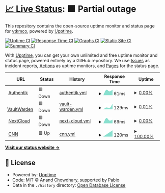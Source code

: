 # [📈 Live Status](https://vtkmco.github.io/git_uptime): <!--live status--> **🟧 Partial outage**

This repository contains the open-source uptime monitor and status page for [vtkmco](https://vtkmco.github.io/git_uptime), powered by [Upptime](https://github.com/upptime/upptime).

[![Uptime CI](https://github.com/vtkmco/git_uptime/workflows/Uptime%20CI/badge.svg)](https://github.com/vtkmco/git_uptime/actions?query=workflow%3A%22Uptime+CI%22)
[![Response Time CI](https://github.com/vtkmco/git_uptime/workflows/Response%20Time%20CI/badge.svg)](https://github.com/vtkmco/git_uptime/actions?query=workflow%3A%22Response+Time+CI%22)
[![Graphs CI](https://github.com/vtkmco/git_uptime/workflows/Graphs%20CI/badge.svg)](https://github.com/vtkmco/git_uptime/actions?query=workflow%3A%22Graphs+CI%22)
[![Static Site CI](https://github.com/vtkmco/git_uptime/workflows/Static%20Site%20CI/badge.svg)](https://github.com/vtkmco/git_uptime/actions?query=workflow%3A%22Static+Site+CI%22)
[![Summary CI](https://github.com/vtkmco/git_uptime/workflows/Summary%20CI/badge.svg)](https://github.com/vtkmco/git_uptime/actions?query=workflow%3A%22Summary+CI%22)

With [Upptime](https://upptime.js.org), you can get your own unlimited and free uptime monitor and status page, powered entirely by a GitHub repository. We use [Issues](https://github.com/vtkmco/git_uptime/issues) as incident reports, [Actions](https://github.com/vtkmco/git_uptime/actions) as uptime monitors, and [Pages](https://vtkmco.github.io/git_uptime) for the status page.

<!--start: status pages-->
<!-- This summary is generated by Upptime (https://github.com/upptime/upptime) -->
<!-- Do not edit this manually, your changes will be overwritten -->
<!-- prettier-ignore -->
| URL | Status | History | Response Time | Uptime |
| --- | ------ | ------- | ------------- | ------ |
| <img alt="" src="https://icons.duckduckgo.com/ip3/auth.vtk2m.xyz.ico" height="13"> [Authentik](https://auth.vtk2m.xyz) | 🟥 Down | [authentik.yml](https://github.com/vtkmco/git_uptime/commits/HEAD/history/authentik.yml) | <details><summary><img alt="Response time graph" src="./graphs/authentik/response-time-week.png" height="20"> 61ms</summary><br><a href="https://vtkmco.github.io/git_uptime/history/authentik"><img alt="Response time 61" src="https://img.shields.io/endpoint?url=https%3A%2F%2Fraw.githubusercontent.com%2Fvtkmco%2Fgit_uptime%2FHEAD%2Fapi%2Fauthentik%2Fresponse-time.json"></a><br><a href="https://vtkmco.github.io/git_uptime/history/authentik"><img alt="24-hour response time 61" src="https://img.shields.io/endpoint?url=https%3A%2F%2Fraw.githubusercontent.com%2Fvtkmco%2Fgit_uptime%2FHEAD%2Fapi%2Fauthentik%2Fresponse-time-day.json"></a><br><a href="https://vtkmco.github.io/git_uptime/history/authentik"><img alt="7-day response time 61" src="https://img.shields.io/endpoint?url=https%3A%2F%2Fraw.githubusercontent.com%2Fvtkmco%2Fgit_uptime%2FHEAD%2Fapi%2Fauthentik%2Fresponse-time-week.json"></a><br><a href="https://vtkmco.github.io/git_uptime/history/authentik"><img alt="30-day response time 61" src="https://img.shields.io/endpoint?url=https%3A%2F%2Fraw.githubusercontent.com%2Fvtkmco%2Fgit_uptime%2FHEAD%2Fapi%2Fauthentik%2Fresponse-time-month.json"></a><br><a href="https://vtkmco.github.io/git_uptime/history/authentik"><img alt="1-year response time 61" src="https://img.shields.io/endpoint?url=https%3A%2F%2Fraw.githubusercontent.com%2Fvtkmco%2Fgit_uptime%2FHEAD%2Fapi%2Fauthentik%2Fresponse-time-year.json"></a></details> | <details><summary><a href="https://vtkmco.github.io/git_uptime/history/authentik">0.00%</a></summary><a href="https://vtkmco.github.io/git_uptime/history/authentik"><img alt="All-time uptime 0.00%" src="https://img.shields.io/endpoint?url=https%3A%2F%2Fraw.githubusercontent.com%2Fvtkmco%2Fgit_uptime%2FHEAD%2Fapi%2Fauthentik%2Fuptime.json"></a><br><a href="https://vtkmco.github.io/git_uptime/history/authentik"><img alt="24-hour uptime 0.00%" src="https://img.shields.io/endpoint?url=https%3A%2F%2Fraw.githubusercontent.com%2Fvtkmco%2Fgit_uptime%2FHEAD%2Fapi%2Fauthentik%2Fuptime-day.json"></a><br><a href="https://vtkmco.github.io/git_uptime/history/authentik"><img alt="7-day uptime 0.00%" src="https://img.shields.io/endpoint?url=https%3A%2F%2Fraw.githubusercontent.com%2Fvtkmco%2Fgit_uptime%2FHEAD%2Fapi%2Fauthentik%2Fuptime-week.json"></a><br><a href="https://vtkmco.github.io/git_uptime/history/authentik"><img alt="30-day uptime 0.00%" src="https://img.shields.io/endpoint?url=https%3A%2F%2Fraw.githubusercontent.com%2Fvtkmco%2Fgit_uptime%2FHEAD%2Fapi%2Fauthentik%2Fuptime-month.json"></a><br><a href="https://vtkmco.github.io/git_uptime/history/authentik"><img alt="1-year uptime 0.00%" src="https://img.shields.io/endpoint?url=https%3A%2F%2Fraw.githubusercontent.com%2Fvtkmco%2Fgit_uptime%2FHEAD%2Fapi%2Fauthentik%2Fuptime-year.json"></a></details>
| <img alt="" src="https://icons.duckduckgo.com/ip3/vw.vtk2m.xyz.ico" height="13"> [VaultWarden](https://vw.vtk2m.xyz) | 🟥 Down | [vault-warden.yml](https://github.com/vtkmco/git_uptime/commits/HEAD/history/vault-warden.yml) | <details><summary><img alt="Response time graph" src="./graphs/vault-warden/response-time-week.png" height="20"> 129ms</summary><br><a href="https://vtkmco.github.io/git_uptime/history/vault-warden"><img alt="Response time 129" src="https://img.shields.io/endpoint?url=https%3A%2F%2Fraw.githubusercontent.com%2Fvtkmco%2Fgit_uptime%2FHEAD%2Fapi%2Fvault-warden%2Fresponse-time.json"></a><br><a href="https://vtkmco.github.io/git_uptime/history/vault-warden"><img alt="24-hour response time 129" src="https://img.shields.io/endpoint?url=https%3A%2F%2Fraw.githubusercontent.com%2Fvtkmco%2Fgit_uptime%2FHEAD%2Fapi%2Fvault-warden%2Fresponse-time-day.json"></a><br><a href="https://vtkmco.github.io/git_uptime/history/vault-warden"><img alt="7-day response time 129" src="https://img.shields.io/endpoint?url=https%3A%2F%2Fraw.githubusercontent.com%2Fvtkmco%2Fgit_uptime%2FHEAD%2Fapi%2Fvault-warden%2Fresponse-time-week.json"></a><br><a href="https://vtkmco.github.io/git_uptime/history/vault-warden"><img alt="30-day response time 129" src="https://img.shields.io/endpoint?url=https%3A%2F%2Fraw.githubusercontent.com%2Fvtkmco%2Fgit_uptime%2FHEAD%2Fapi%2Fvault-warden%2Fresponse-time-month.json"></a><br><a href="https://vtkmco.github.io/git_uptime/history/vault-warden"><img alt="1-year response time 129" src="https://img.shields.io/endpoint?url=https%3A%2F%2Fraw.githubusercontent.com%2Fvtkmco%2Fgit_uptime%2FHEAD%2Fapi%2Fvault-warden%2Fresponse-time-year.json"></a></details> | <details><summary><a href="https://vtkmco.github.io/git_uptime/history/vault-warden">0.01%</a></summary><a href="https://vtkmco.github.io/git_uptime/history/vault-warden"><img alt="All-time uptime 0.01%" src="https://img.shields.io/endpoint?url=https%3A%2F%2Fraw.githubusercontent.com%2Fvtkmco%2Fgit_uptime%2FHEAD%2Fapi%2Fvault-warden%2Fuptime.json"></a><br><a href="https://vtkmco.github.io/git_uptime/history/vault-warden"><img alt="24-hour uptime 0.01%" src="https://img.shields.io/endpoint?url=https%3A%2F%2Fraw.githubusercontent.com%2Fvtkmco%2Fgit_uptime%2FHEAD%2Fapi%2Fvault-warden%2Fuptime-day.json"></a><br><a href="https://vtkmco.github.io/git_uptime/history/vault-warden"><img alt="7-day uptime 0.01%" src="https://img.shields.io/endpoint?url=https%3A%2F%2Fraw.githubusercontent.com%2Fvtkmco%2Fgit_uptime%2FHEAD%2Fapi%2Fvault-warden%2Fuptime-week.json"></a><br><a href="https://vtkmco.github.io/git_uptime/history/vault-warden"><img alt="30-day uptime 0.01%" src="https://img.shields.io/endpoint?url=https%3A%2F%2Fraw.githubusercontent.com%2Fvtkmco%2Fgit_uptime%2FHEAD%2Fapi%2Fvault-warden%2Fuptime-month.json"></a><br><a href="https://vtkmco.github.io/git_uptime/history/vault-warden"><img alt="1-year uptime 0.01%" src="https://img.shields.io/endpoint?url=https%3A%2F%2Fraw.githubusercontent.com%2Fvtkmco%2Fgit_uptime%2FHEAD%2Fapi%2Fvault-warden%2Fuptime-year.json"></a></details>
| <img alt="" src="https://icons.duckduckgo.com/ip3/nextcloud.vtk2m.xyz.ico" height="13"> [NextCloud](https://nextcloud.vtk2m.xyz) | 🟥 Down | [next-cloud.yml](https://github.com/vtkmco/git_uptime/commits/HEAD/history/next-cloud.yml) | <details><summary><img alt="Response time graph" src="./graphs/next-cloud/response-time-week.png" height="20"> 69ms</summary><br><a href="https://vtkmco.github.io/git_uptime/history/next-cloud"><img alt="Response time 69" src="https://img.shields.io/endpoint?url=https%3A%2F%2Fraw.githubusercontent.com%2Fvtkmco%2Fgit_uptime%2FHEAD%2Fapi%2Fnext-cloud%2Fresponse-time.json"></a><br><a href="https://vtkmco.github.io/git_uptime/history/next-cloud"><img alt="24-hour response time 69" src="https://img.shields.io/endpoint?url=https%3A%2F%2Fraw.githubusercontent.com%2Fvtkmco%2Fgit_uptime%2FHEAD%2Fapi%2Fnext-cloud%2Fresponse-time-day.json"></a><br><a href="https://vtkmco.github.io/git_uptime/history/next-cloud"><img alt="7-day response time 69" src="https://img.shields.io/endpoint?url=https%3A%2F%2Fraw.githubusercontent.com%2Fvtkmco%2Fgit_uptime%2FHEAD%2Fapi%2Fnext-cloud%2Fresponse-time-week.json"></a><br><a href="https://vtkmco.github.io/git_uptime/history/next-cloud"><img alt="30-day response time 69" src="https://img.shields.io/endpoint?url=https%3A%2F%2Fraw.githubusercontent.com%2Fvtkmco%2Fgit_uptime%2FHEAD%2Fapi%2Fnext-cloud%2Fresponse-time-month.json"></a><br><a href="https://vtkmco.github.io/git_uptime/history/next-cloud"><img alt="1-year response time 69" src="https://img.shields.io/endpoint?url=https%3A%2F%2Fraw.githubusercontent.com%2Fvtkmco%2Fgit_uptime%2FHEAD%2Fapi%2Fnext-cloud%2Fresponse-time-year.json"></a></details> | <details><summary><a href="https://vtkmco.github.io/git_uptime/history/next-cloud">0.00%</a></summary><a href="https://vtkmco.github.io/git_uptime/history/next-cloud"><img alt="All-time uptime 0.00%" src="https://img.shields.io/endpoint?url=https%3A%2F%2Fraw.githubusercontent.com%2Fvtkmco%2Fgit_uptime%2FHEAD%2Fapi%2Fnext-cloud%2Fuptime.json"></a><br><a href="https://vtkmco.github.io/git_uptime/history/next-cloud"><img alt="24-hour uptime 0.00%" src="https://img.shields.io/endpoint?url=https%3A%2F%2Fraw.githubusercontent.com%2Fvtkmco%2Fgit_uptime%2FHEAD%2Fapi%2Fnext-cloud%2Fuptime-day.json"></a><br><a href="https://vtkmco.github.io/git_uptime/history/next-cloud"><img alt="7-day uptime 0.00%" src="https://img.shields.io/endpoint?url=https%3A%2F%2Fraw.githubusercontent.com%2Fvtkmco%2Fgit_uptime%2FHEAD%2Fapi%2Fnext-cloud%2Fuptime-week.json"></a><br><a href="https://vtkmco.github.io/git_uptime/history/next-cloud"><img alt="30-day uptime 0.00%" src="https://img.shields.io/endpoint?url=https%3A%2F%2Fraw.githubusercontent.com%2Fvtkmco%2Fgit_uptime%2FHEAD%2Fapi%2Fnext-cloud%2Fuptime-month.json"></a><br><a href="https://vtkmco.github.io/git_uptime/history/next-cloud"><img alt="1-year uptime 0.00%" src="https://img.shields.io/endpoint?url=https%3A%2F%2Fraw.githubusercontent.com%2Fvtkmco%2Fgit_uptime%2FHEAD%2Fapi%2Fnext-cloud%2Fuptime-year.json"></a></details>
| <img alt="" src="https://icons.duckduckgo.com/ip3/cnn.com.ico" height="13"> [CNN](https://cnn.com) | 🟩 Up | [cnn.yml](https://github.com/vtkmco/git_uptime/commits/HEAD/history/cnn.yml) | <details><summary><img alt="Response time graph" src="./graphs/cnn/response-time-week.png" height="20"> 120ms</summary><br><a href="https://vtkmco.github.io/git_uptime/history/cnn"><img alt="Response time 120" src="https://img.shields.io/endpoint?url=https%3A%2F%2Fraw.githubusercontent.com%2Fvtkmco%2Fgit_uptime%2FHEAD%2Fapi%2Fcnn%2Fresponse-time.json"></a><br><a href="https://vtkmco.github.io/git_uptime/history/cnn"><img alt="24-hour response time 120" src="https://img.shields.io/endpoint?url=https%3A%2F%2Fraw.githubusercontent.com%2Fvtkmco%2Fgit_uptime%2FHEAD%2Fapi%2Fcnn%2Fresponse-time-day.json"></a><br><a href="https://vtkmco.github.io/git_uptime/history/cnn"><img alt="7-day response time 120" src="https://img.shields.io/endpoint?url=https%3A%2F%2Fraw.githubusercontent.com%2Fvtkmco%2Fgit_uptime%2FHEAD%2Fapi%2Fcnn%2Fresponse-time-week.json"></a><br><a href="https://vtkmco.github.io/git_uptime/history/cnn"><img alt="30-day response time 120" src="https://img.shields.io/endpoint?url=https%3A%2F%2Fraw.githubusercontent.com%2Fvtkmco%2Fgit_uptime%2FHEAD%2Fapi%2Fcnn%2Fresponse-time-month.json"></a><br><a href="https://vtkmco.github.io/git_uptime/history/cnn"><img alt="1-year response time 120" src="https://img.shields.io/endpoint?url=https%3A%2F%2Fraw.githubusercontent.com%2Fvtkmco%2Fgit_uptime%2FHEAD%2Fapi%2Fcnn%2Fresponse-time-year.json"></a></details> | <details><summary><a href="https://vtkmco.github.io/git_uptime/history/cnn">100.00%</a></summary><a href="https://vtkmco.github.io/git_uptime/history/cnn"><img alt="All-time uptime 100.00%" src="https://img.shields.io/endpoint?url=https%3A%2F%2Fraw.githubusercontent.com%2Fvtkmco%2Fgit_uptime%2FHEAD%2Fapi%2Fcnn%2Fuptime.json"></a><br><a href="https://vtkmco.github.io/git_uptime/history/cnn"><img alt="24-hour uptime 100.00%" src="https://img.shields.io/endpoint?url=https%3A%2F%2Fraw.githubusercontent.com%2Fvtkmco%2Fgit_uptime%2FHEAD%2Fapi%2Fcnn%2Fuptime-day.json"></a><br><a href="https://vtkmco.github.io/git_uptime/history/cnn"><img alt="7-day uptime 100.00%" src="https://img.shields.io/endpoint?url=https%3A%2F%2Fraw.githubusercontent.com%2Fvtkmco%2Fgit_uptime%2FHEAD%2Fapi%2Fcnn%2Fuptime-week.json"></a><br><a href="https://vtkmco.github.io/git_uptime/history/cnn"><img alt="30-day uptime 100.00%" src="https://img.shields.io/endpoint?url=https%3A%2F%2Fraw.githubusercontent.com%2Fvtkmco%2Fgit_uptime%2FHEAD%2Fapi%2Fcnn%2Fuptime-month.json"></a><br><a href="https://vtkmco.github.io/git_uptime/history/cnn"><img alt="1-year uptime 100.00%" src="https://img.shields.io/endpoint?url=https%3A%2F%2Fraw.githubusercontent.com%2Fvtkmco%2Fgit_uptime%2FHEAD%2Fapi%2Fcnn%2Fuptime-year.json"></a></details>

<!--end: status pages-->

[**Visit our status website →**](https://vtkmco.github.io/git_uptime)

## 📄 License

- Powered by: [Upptime](https://github.com/upptime/upptime)
- Code: [MIT](./LICENSE) © [Anand Chowdhary](https://anandchowdhary.com), supported by [Pabio](https://pabio.com)
- Data in the `./history` directory: [Open Database License](https://opendatacommons.org/licenses/odbl/1-0/)
